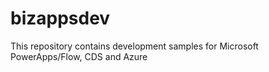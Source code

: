 # bizappsdev
This repository contains development samples for Microsoft PowerApps/Flow, CDS and Azure
